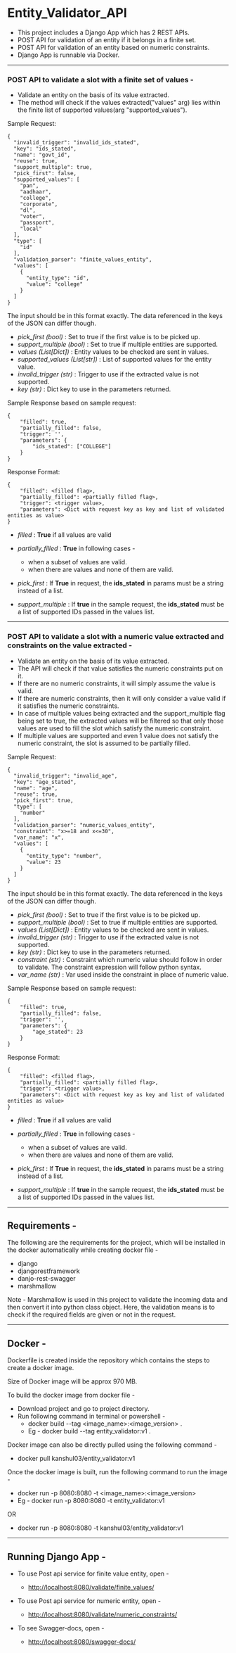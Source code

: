 # Entity_Validator_API

* This project includes a Django App which has 2 REST APIs.
* POST API for validation of an entity if it belongs in a finite set.
* POST API for validation of an entity based on numeric constraints.
* Django App is runnable via Docker.

---

### POST API to validate a slot with a finite set of values -
- Validate an entity on the basis of its value extracted.
- The method will check if the values extracted("values" arg) lies within the finite list of supported values(arg "supported_values").

Sample Request:


```
{
  "invalid_trigger": "invalid_ids_stated",
  "key": "ids_stated",
  "name": "govt_id",
  "reuse": true,
  "support_multiple": true,
  "pick_first": false,
  "supported_values": [
    "pan",
    "aadhaar",
    "college",
    "corporate",
    "dl",
    "voter",
    "passport",
    "local"
  ],
  "type": [
    "id"
  ],
  "validation_parser": "finite_values_entity",
  "values": [
    {
      "entity_type": "id",
      "value": "college"
    }
  ]
}
```
The input should be in this format exactly. The data referenced in the keys of the JSON can differ though.
* _pick_first (bool)_ : Set to true if the first value is to be picked up.
* _support_multiple (bool)_ : Set to true if multiple entities are supported.
* _values (List[Dict])_ : Entity values to be checked are sent in values.
* _supported_values (List[str])_ : List of supported values for the entity value.
* _invalid_trigger (str)_ : Trigger to use if the extracted value is not supported.
* _key (str)_ : Dict key to use in the parameters returned.

Sample Response based on sample request:
```
{
    "filled": true,
    "partially_filled": false,
    "trigger": '',
    "parameters": {
        "ids_stated": ["COLLEGE"]
    }
}
```
Response Format:
```
{
    "filled": <filled flag>,
    "partially_filled": <partially filled flag>,
    "trigger": <trigger value>,
    "parameters": <Dict with request key as key and list of validated entities as value>
}
```
* _filled_ : **True** if all values are valid
* _partially_filled_ : **True** in following cases - 
    * when a subset of values are valid.
    * when there are values and none of them are valid.


* _pick_first_ : If **True** in request, the **ids_stated** in params must be a string instead of a list.
* _support_multiple_ : If **true** in the sample request, the **ids_stated** must be a list of supported IDs passed in the values list.

---

### POST API to validate a slot with a numeric value extracted and constraints on the value extracted -
- Validate an entity on the basis of its value extracted.
- The API will check if that value satisfies the numeric constraints put on it.
- If there are no numeric constraints, it will simply assume the value is valid.
﻿
- If there are numeric constraints, then it will only consider a value valid if it satisfies the numeric constraints.
- In case of multiple values being extracted and the support_multiple flag being set to true, the extracted values will be filtered so that only those values are used to fill the slot which satisfy the numeric constraint.
- If multiple values are supported and even 1 value does not satisfy the numeric constraint, the slot is assumed to be partially filled.
﻿

Sample Request:
```
{
  "invalid_trigger": "invalid_age",
  "key": "age_stated",
  "name": "age",
  "reuse": true,
  "pick_first": true,
  "type": [
    "number"
  ],
  "validation_parser": "numeric_values_entity",
  "constraint": "x>=18 and x<=30",
  "var_name": "x",
  "values": [
    {
      "entity_type": "number",
      "value": 23
    }
  ]
}
```
The input should be in this format exactly. The data referenced in the keys of the JSON can differ though.
* _pick_first (bool)_ : Set to true if the first value is to be picked up.
* _support_multiple (bool)_ : Set to true if multiple entities are supported.
* _values (List[Dict])_ : Entity values to be checked are sent in values.
* _invalid_trigger (str)_ : Trigger to use if the extracted value is not supported.
* _key (str)_ : Dict key to use in the parameters returned.
* _constraint (str)_ : Constraint which numeric value should follow in order to validate. The constraint expression will follow python syntax.
* _var_name (str)_ : Var used inside the constraint in place of numeric value.

Sample Response based on sample request:
```
{
    "filled": true,
    "partially_filled": false,
    "trigger": '',
    "parameters": {
        "age_stated": 23
    }
}
```
Response Format:
```
{
    "filled": <filled flag>,
    "partially_filled": <partially filled flag>,
    "trigger": <trigger value>,
    "parameters": <Dict with request key as key and list of validated entities as value>
}
```
* _filled_ : **True** if all values are valid
* _partially_filled_ : **True** in following cases - 
    * when a subset of values are valid.
    * when there are values and none of them are valid.


* _pick_first_ : If **True** in request, the **ids_stated** in params must be a string instead of a list.
* _support_multiple_ : If **true** in the sample request, the **ids_stated** must be a list of supported IDs passed in the values list.

---


## Requirements - 
The following are the requirements for the project, which will be installed in the docker automatically while creating docker file -

* django
* djangorestframework
* danjo-rest-swagger
* marshmallow

Note - Marshmallow is used in this project to validate the incoming data and then convert it into python class object.
Here, the validation means is to check if the required fields are given or not in the request.

---

## Docker - 
Dockerfile is created inside the repository which contains the steps to create a docker image.

Size of Docker image will be approx 970 MB.

To build the docker image from docker file - 
 * Download project and go to project directory.
 * Run following command in terminal or powershell - 
    * docker build --tag <image_name>:<image_version> .
    * Eg - docker build --tag entity_validator:v1 .
  
Docker image can also be directly pulled using the following command - 
 * docker pull kanshul03/entity_validator:v1
  
Once the docker image is built, run the following command to run the image -
* docker run -p 8080:8080 -t <image_name>:<image_version>
* Eg - docker run -p 8080:8080 -t entity_validator:v1

OR
 * docker run -p 8080:8080 -t kanshul03/entity_validator:v1
---

## Running Django App - 
* To use Post api service for finite value entity, open -
    *  [http://localhost:8080/validate/finite_values/](http://localhost:8080/validate/finite_values/)
    
* To use Post api service for numeric entity, open -
    * [http://localhost:8080/validate/numeric_constraints/](http://localhost:8080/validate/numeric_constraints/)
    
* To see Swagger-docs, open -
    * [http://localhost:8080/swagger-docs/](http://localhost:8080/swagger-docs/)
 
 
